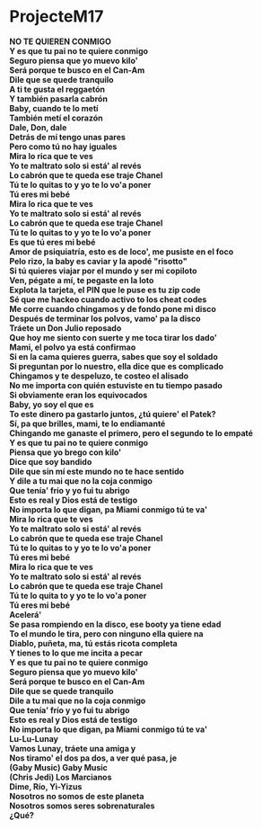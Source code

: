 # ProjecteM17
<b> NO TE QUIEREN CONMIGO<br> 
Y es que tu pai no te quiere conmigo<br>
Seguro piensa que yo muevo kilo'<br>
Será porque te busco en el Can-Am<br>
Dile que se quede tranquilo<br>
A ti te gusta el reggaetón<br>
Y también pasarla cabrón<br>
Baby, cuando te lo metí<br>
También metí el corazón<br>
Dale, Don, dale<br>
Detrás de mí tengo unas pares<br>
Pero como tú no hay iguales<br>
Mira lo rica que te ves<br>
Yo te maltrato solo si está' al revés<br>
Lo cabrón que te queda ese traje Chanel<br>
Tú te lo quitas to y yo te lo vo'a poner<br>
Tú eres mi bebé<br>
Mira lo rica que te ves<br>
Yo te maltrato solo si está' al revés<br>
Lo cabrón que te queda ese traje Chanel<br>
Tú te lo quitas to y yo te lo vo'a poner<br>
Es que tú eres mi bebé<br>
Amor de psiquiatría, esto es de loco', me pusiste en el foco<br>
Pelo rizo, la baby es caviar y la apodé "risotto"<br>
Si tú quieres viajar por el mundo y ser mi copiloto<br>
Ven, pégate a mí, te pegaste en la loto<br>
Explota la tarjeta, el PIN que le puse es tu zip code<br>
Sé que me hackeo cuando activo to los cheat codes<br>
Me corre cuando chingamos y de fondo pone mi disco<br>
Después de terminar los polvos, vamo' pa la disco<br>
Tráete un Don Julio reposado<br>
Que hoy me siento con suerte y me toca tirar los dado'<br>
Mami, el polvo ya está confirmao<br>
Si en la cama quieres guerra, sabes que soy el soldado<br>
Si preguntan por lo nuestro, ella dice que es complicado<br>
Chingamos y te despeluzo, te costeo el alisado<br>
No me importa con quién estuviste en tu tiempo pasado<br>
Si obviamente eran los equivocados<br>
Baby, yo soy el que es<br>
To este dinero pa gastarlo juntos, ¿tú quiere' el Patek?<br>
Sí, pa que brilles, mami, te lo endiamanté<br>
Chingando me ganaste el primero, pero el segundo te lo empaté<br>
Y es que tu pai no te quiere conmigo<br>
Piensa que yo brego con kilo'<br>
Dice que soy bandido<br>
Dile que sin mí este mundo no te hace sentido<br>
Y dile a tu mai que no la coja conmigo<br>
Que tenía' frío y yo fui tu abrigo<br>
Esto es real y Dios está de testigo<br>
No importa lo que digan, pa Miami conmigo tú te va'<br>
Mira lo rica que te ves<br>
Yo te maltrato solo si está' al revés<br>
Lo cabrón que te queda ese traje Chanel<br>
Tú te lo quitas to y yo te lo vo'a poner<br>
Tú eres mi bebé<br>
Mira lo rica que te ves<br>
Yo te maltrato solo si está' al revés<br>
Lo cabrón que te queda ese traje Chanel<br>
Tú te lo quita to y yo te lo vo'a poner<br>
Tú eres mi bebé<br>
Acelerá'<br>
Se pasa rompiendo en la disco, ese booty ya tiene edad<br>
To el mundo le tira, pero con ninguno ella quiere na<br>
Diablo, puñeta, ma, tú estás ricota completa<br>
Y tienes to lo que me incita a pecar<br>
Y es que tu pai no te quiere conmigo<br>
Seguro piensa que yo muevo kilo'<br>
Será porque te busco en el Can-Am<br>
Dile que se quede tranquilo<br>
Dile a tu mai que no la coja conmigo<br>
Que tenía' frío y yo fui tu abrigo<br>
Esto es real y Dios está de testigo<br>
No importa lo que digan, pa Miami conmigo tú te va'<br>
Lu-Lu-Lunay<br>
Vamos Lunay, tráete una amiga y<br>
Nos tiramo' el dos pa dos, a ver qué pasa, je<br>
(Gaby Music) Gaby Music<br>
(Chris Jedi) Los Marcianos<br>
Dime, Río, Yi-Yizus<br>
Nosotros no somos de este planeta<br>
Nosotros somos seres sobrenaturales<br>
¿Qué?<br></b>
